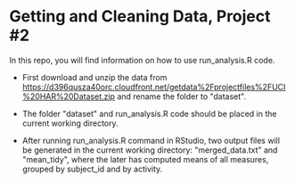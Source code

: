 # Getting and Cleaning Data, Project #2

In this repo, you will find information on how to use run_analysis.R code.

* First download and unzip the data from https://d396qusza40orc.cloudfront.net/getdata%2Fprojectfiles%2FUCI%20HAR%20Dataset.zip and rename the folder to "dataset".

* The folder "dataset" and run_analysis.R code should be placed in the current working directory.

* After running run_analysis.R command in RStudio, two output files will be generated in the current working directory: "merged_data.txt" and "mean_tidy", where the later has computed means of all measures, grouped by subject_id and by activity.
